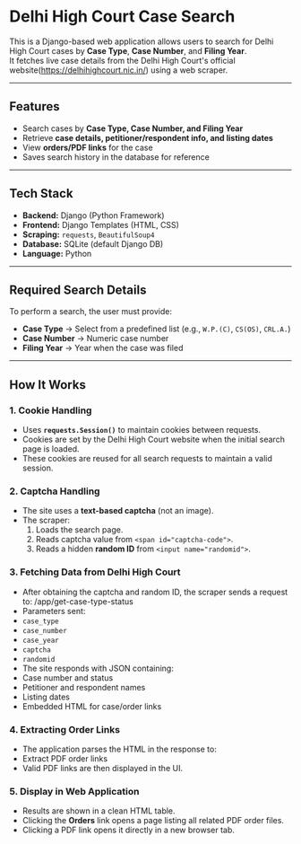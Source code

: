 # Delhi High Court Case Search

This is a Django-based web application allows users to search for Delhi High Court cases by **Case Type**, **Case Number**, and **Filing Year**.  
It fetches live case details from the Delhi High Court's official website(https://delhihighcourt.nic.in/) using a web scraper.

---

## Features
- Search cases by **Case Type, Case Number, and Filing Year**
- Retrieve **case details, petitioner/respondent info, and listing dates**
- View **orders/PDF links** for the case
- Saves search history in the database for reference

---

## Tech Stack
- **Backend:** Django (Python Framework)
- **Frontend:** Django Templates (HTML, CSS)
- **Scraping:** `requests`, `BeautifulSoup4`
- **Database:** SQLite (default Django DB)
- **Language:** Python 

---

## Required Search Details
To perform a search, the user must provide:
- **Case Type** → Select from a predefined list (e.g., `W.P.(C)`, `CS(OS)`, `CRL.A.`)
- **Case Number** → Numeric case number
- **Filing Year** → Year when the case was filed

- ---

## How It Works

### 1. Cookie Handling
- Uses **`requests.Session()`** to maintain cookies between requests.
- Cookies are set by the Delhi High Court website when the initial search page is loaded.
- These cookies are reused for all search requests to maintain a valid session.

### 2. Captcha Handling
- The site uses a **text-based captcha** (not an image).
- The scraper:
  1. Loads the search page.
  2. Reads captcha value from `<span id="captcha-code">`.
  3. Reads a hidden **random ID** from `<input name="randomid">`.

### 3. Fetching Data from Delhi High Court
- After obtaining the captcha and random ID, the scraper sends a request to:
/app/get-case-type-status
- Parameters sent:
- `case_type`
- `case_number`
- `case_year`
- `captcha`
- `randomid`
- The site responds with JSON containing:
- Case number and status
- Petitioner and respondent names
- Listing dates
- Embedded HTML for case/order links

### 4. Extracting Order Links
- The application parses the HTML in the response to:
- Extract PDF order links
- Valid PDF links are then displayed in the UI.

### 5. Display in Web Application
- Results are shown in a clean HTML table.
- Clicking the **Orders** link opens a page listing all related PDF order files.
- Clicking a PDF link opens it directly in a new browser tab.
